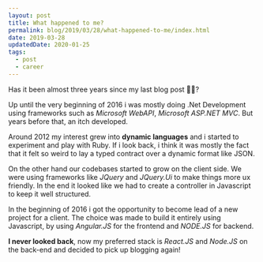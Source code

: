 ```yaml
---
layout: post
title: What happened to me?
permalink: blog/2019/03/28/what-happened-to-me/index.html
date: 2019-03-28
updatedDate: 2020-01-25
tags:
  - post
  - career
---
```


Has it been almost three years since my last blog post 🤦‍♂️?

Up until the very beginning of 2016 i was mostly doing .Net Development using frameworks such as _Microsoft WebAPI_, _Microsoft ASP.NET MVC_. But years before that, an itch developed.

Around 2012 my interest grew into **dynamic languages** and i started to experiment and play with Ruby. If i look back, i think it was mostly the fact that it felt so weird to lay a typed contract over a dynamic format like JSON.

On the other hand our codebases started to grow on the client side. We were using frameworks like _JQuery_ and _JQuery.Ui_ to make things more ux friendly. In the end it looked like we had to create a controller in Javascript to keep it well structured.

In the beginning of 2016 i got the opportunity to become lead of a new project for a client. The choice was made to build it entirely using Javascript, by using _Angular.JS_ for the frontend and _NODE.JS_ for backend.

**I never looked back**, now my preferred stack is _React.JS_ and _Node.JS_ on the back-end and decided to pick up blogging again!
